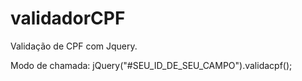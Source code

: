 ﻿validadorCPF
============

Validação de CPF com Jquery.

Modo de chamada: 
	jQuery("#SEU_ID_DE_SEU_CAMPO").validacpf();